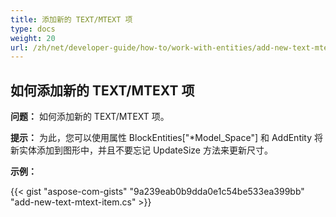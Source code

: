 ```yaml
---
title: 添加新的 TEXT/MTEXT 项
type: docs
weight: 20
url: /zh/net/developer-guide/how-to/work-with-entities/add-new-text-mtext-item/
---
```


## **如何添加新的 TEXT/MTEXT 项**

**问题：** 如何添加新的 TEXT/MTEXT 项。

**提示：** 为此，您可以使用属性 BlockEntities["*Model_Space"] 和 AddEntity 将新实体添加到图形中，并且不要忘记 UpdateSize 方法来更新尺寸。

**示例：**

{{< gist "aspose-com-gists" "9a239eab0b9dda0e1c54be533ea399bb" "add-new-text-mtext-item.cs" >}}
